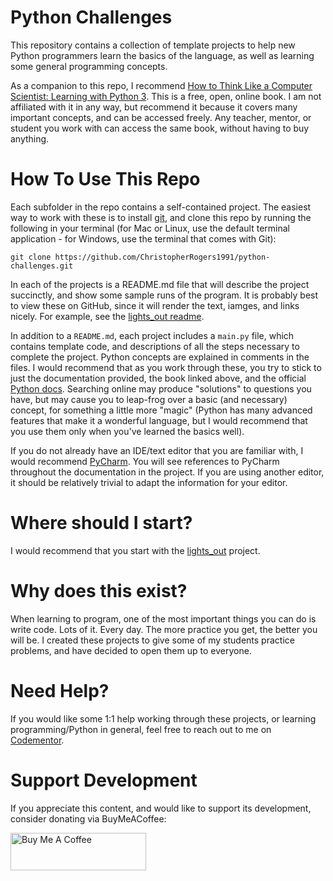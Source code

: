 # Python Challenges

This repository contains a collection of template projects to help new Python programmers
learn the basics of the language, as well as learning some general programming concepts.

As a companion to this repo, I recommend
[How to Think Like a Computer Scientist: Learning with Python 3](https://openbookproject.net/thinkcs/python/english3e/index.html).
This is a free, open, online book. I am not affiliated with it in any way, but recommend it
because it covers many important concepts, and can be accessed freely. Any teacher, mentor, or
student you work with can access the same book, without having to buy anything.

# How To Use This Repo

Each subfolder in the repo contains a self-contained project. The easiest way
to work with these is to install [git](https://git-scm.com/), and clone this repo
by running the following in your terminal (for Mac or Linux, use the default terminal application -
for Windows, use the terminal that comes with Git):

    git clone https://github.com/ChristopherRogers1991/python-challenges.git

In each of the projects is a README.md file that will describe the project
succinctly, and show some sample runs of the program. It is probably best to view these on
GitHub, since it will render the text, iamges, and links nicely. For example, see
the [lights_out readme](lights_out/README.md).

In addition to a `README.md`, each project includes a `main.py` file, which contains template
code, and descriptions of all the steps necessary to complete the project. Python concepts are
explained in comments in the files. I would recommend that as you work through these, you try
to stick to just the documentation provided, the book linked above, and the official
[Python docs](https://docs.python.org/3/tutorial/index.html). Searching online may produce
"solutions" to questions you have, but may cause you to leap-frog over a basic (and necessary)
concept, for something a little more "magic" (Python has many advanced features that make it
a wonderful language, but I would recommend that you use them only when you've learned the
basics well).

If you do not already have an IDE/text editor that you are familiar with, I would recommend
[PyCharm](https://www.jetbrains.com/pycharm/). You will see references to PyCharm throughout the
documentation in the project. If you are using another editor, it should be relatively trivial to
adapt the information for your editor.

# Where should I start?

I would recommend that you start with the [lights_out](lights_out) project.

# Why does this exist?

When learning to program, one of the most important things you can do is write code. Lots of it.
Every day. The more practice you get, the better you will be. I created these projects to give
some of my students practice problems, and have decided to open them up to everyone.

# Need Help?

If you would like some 1:1 help working through these projects, or learning programming/Python
in general, feel free to reach out to me on [Codementor](https://www.codementor.io/@crogers).

# Support Development

If you appreciate this content, and would like to support its development, consider
donating via BuyMeACoffee:

<a href="https://www.buymeacoffee.com/crogers" target="_blank"><img src="https://cdn.buymeacoffee.com/buttons/v2/default-yellow.png" alt="Buy Me A Coffee" style="height: 60px !important;width: 217px !important;" ></a>

